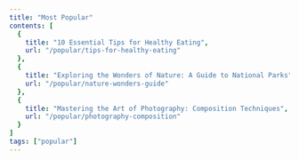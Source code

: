 ```yaml
---
title: "Most Popular"
contents: [
  {
    title: "10 Essential Tips for Healthy Eating",
    url: "/popular/tips-for-healthy-eating"
  },
  {
    title: "Exploring the Wonders of Nature: A Guide to National Parks",
    url: "/popular/nature-wonders-guide"
  },
  {
    title: "Mastering the Art of Photography: Composition Techniques",
    url: "/popular/photography-composition"
  }
]
tags: ["popular"]
---
```

